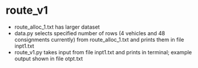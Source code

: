 # route_v1
* route_alloc_1.txt has larger dataset
* data.py selects specified number of rows (4 vehicles and 48 consignments currently) from route_alloc_1.txt and prints them in file inpt1.txt
* route_v1.py takes input from file inpt1.txt and prints in terminal; example output shown in file otpt.txt
